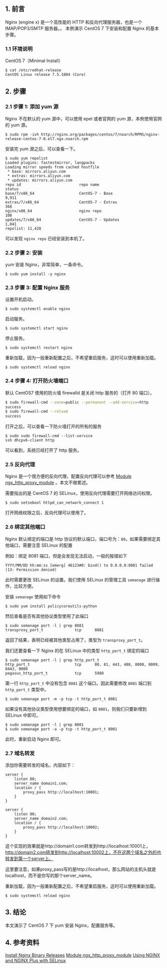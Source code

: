 ## 1. 前言

Nginx (engine x) 是一个高性能的 HTTP 和反向代理服务器，也是一个 IMAP/POP3/SMTP 服务器。。 本例演示 CentOS 7 下安装和配置 Nginx 的基本步骤。

### 1.1 环境说明

CentOS 7（Minimal Install）

```shell
$ cat /etc/redhat-release 
CentOS Linux release 7.5.1804 (Core) 
```

## 2. 步骤

### 2.1 步骤 1: 添加 yum 源

Nginx 不在默认的 yum 源中，可以使用 epel 或者官网的 yum 源，本例使用官网的 yum 源。

```shell
$ sudo rpm -ivh http://nginx.org/packages/centos/7/noarch/RPMS/nginx-release-centos-7-0.el7.ngx.noarch.rpm
```

安装完 yum 源之后，可以查看一下。

```shell
$ sudo yum repolist
Loaded plugins: fastestmirror, langpacks
Loading mirror speeds from cached hostfile
 * base: mirrors.aliyun.com
 * extras: mirrors.aliyun.com
 * updates: mirrors.aliyun.com
repo id                          repo name                          status
base/7/x86_64                    CentOS-7 - Base                    9,911
extras/7/x86_64                  CentOS-7 - Extras                    368
nginx/x86_64                     nginx repo                           108
updates/7/x86_64                 CentOS-7 - Updates                 1,041
repolist: 11,428
```

可以发现 `nginx repo` 已经安装到本机了。

### 2.2 步骤 2: 安装

yum 安装 Nginx，非常简单，一条命令。

```shell
$ sudo yum install -y nginx
```

### 2.3 步骤 3: 配置 Nginx 服务

设置开机启动。

```shell
$ sudo systemctl enable nginx
```

启动服务。

```shell
$ sudo systemctl start nginx
```

停止服务。

```shell
$ sudo systemctl restart nginx
```

重新加载，因为一般重新配置之后，不希望重启服务，这时可以使用重新加载。

```shell
$ sudo systemctl reload nginx
```

### 2.4 步骤 4: 打开防火墙端口

默认 CentOS7 使用的防火墙 firewalld 是关闭 http 服务的（打开 80 端口）。

```sh
$ sudo firewall-cmd --zone=public --permanent --add-service=http
success
$ sudo firewall-cmd --reload
success
```

打开之后，可以查看一下防火墙打开的所有的服务

```shell
$ sudo sudo firewall-cmd --list-service
ssh dhcpv6-client http
```

可以看到，系统已经打开了 http 服务。

### 2.5 反向代理

Nginx 是一个很方便的反向代理，配置反向代理可以参考 [Module ngx_http_proxy_module](http://nginx.org/en/docs/http/ngx_http_proxy_module.html) 。本文不做累述。

需要指出的是 CentOS 7 的 SELinux，使用反向代理需要打开网络访问权限。

```shell
$ sudo setsebool httpd_can_network_connect 1 
```

打开网络权限之后，反向代理可以使用了。

### 2.6 绑定其他端口

Nginx 默认绑定的端口是 http 协议的默认端口，端口号为：`80`，如果需要绑定其他端口，需要注意 SELinux 的配置

例如：绑定 8081 端口，但是会发现无法启动，一般的报错如下

```shell
YYYY/MM/DD hh:mm:ss [emerg] 46123#0: bind() to 0.0.0.0:8081 failed (13: Permission denied)
```

此时需要更改 SELinux 的设置。我们使用 SELinux 的管理工具 `semanage` 进行操作，比较方便。

安装 `semanage` 使用如下命令

```shell
$ sudo yum install policycoreutils-python
```

然后查看是否有其他协议类型使用了此端口

```shell
$ sudo semanage port -l | grep 8081
transproxy_port_t              tcp      8081
```

返回了结果，表明已经被其他类型占用了，类型为 `transproxy_port_t`。

我们还要查看一下 Nginx 的在 SELinux 中的类型 `http_port_t` 绑定的端口

```shell
$ sudo semanage port -l | grep http_port_t
http_port_t                    tcp      80, 81, 443, 488, 8008, 8009, 8443, 9000
pegasus_http_port_t            tcp      5988
```

第一行 `http_port_t` 中没有包含 `8081` 这个端口。因此需要修改 `8081` 端口到 `http_port_t` 类型中。

```shell
$ sudo semanage port -m -p tcp -t http_port_t 8081
```

如果没有其他协议类型使用想要绑定的端口，如 `8001`，则我们只要新增到 SELinux 中即可。

```shell
$ sudo semanage port -l | grep 8001
$ sudo semanage port -a -p tcp -t http_port_t 8001
```

此时，重新启动 Nginx 即可。

### 2.7 域名转发

添加你需要转发的域名，内容如下：

```
server {
    listen 80;
    server_name domain1.com;
    location / {
        proxy_pass http://localhost:10001;
    }
}

server {
    listen 80;
    server_name domain2.com;
    location / {
        proxy_pass http://localhost:10002;
    }
}
```

这个实现的效果就是http://domain1.com转发到http://localhost:10001上，http://domain2.com转发到http://localhost:10002上，不在这两个域名之外的也转发到第一个server上。

这里要注意，如果proxy_pass写的是http://localhost，那么网站的主机头就是localhost，而不是你写的那个server_name。

重新加载，因为一般重新配置之后，不希望重启服务，这时可以使用重新加载。

```shell
$ sudo systemctl reload nginx
```

## 3. 结论

本文演示了 CentOS 7 下 yum 安装 Nginx，配置服务等。

## 4. 参考资料

[Install Nginx Binary Releases](https://www.nginx.com/resources/wiki/start/topics/tutorials/install/)
[Module ngx_http_proxy_module](http://nginx.org/en/docs/http/ngx_http_proxy_module.html)
[Using NGINX and NGINX Plus with SELinux](https://www.nginx.com/blog/using-nginx-plus-with-selinux/)